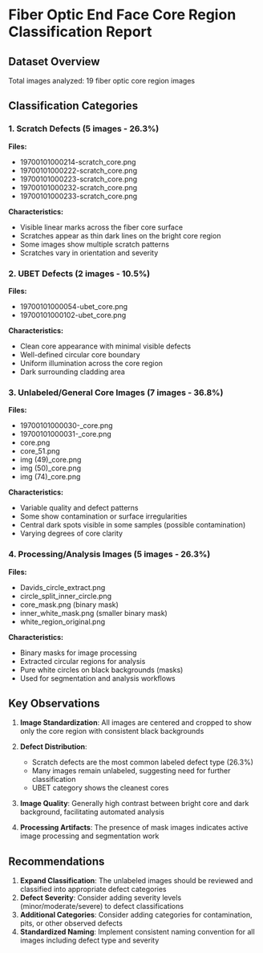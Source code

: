 # Fiber Optic End Face Core Region Classification Report

## Dataset Overview
Total images analyzed: 19 fiber optic core region images

## Classification Categories

### 1. Scratch Defects (5 images - 26.3%)
**Files:** 
- 19700101000214-scratch_core.png
- 19700101000222-scratch_core.png
- 19700101000223-scratch_core.png
- 19700101000232-scratch_core.png
- 19700101000233-scratch_core.png

**Characteristics:**
- Visible linear marks across the fiber core surface
- Scratches appear as thin dark lines on the bright core region
- Some images show multiple scratch patterns
- Scratches vary in orientation and severity

### 2. UBET Defects (2 images - 10.5%)
**Files:**
- 19700101000054-ubet_core.png
- 19700101000102-ubet_core.png

**Characteristics:**
- Clean core appearance with minimal visible defects
- Well-defined circular core boundary
- Uniform illumination across the core region
- Dark surrounding cladding area

### 3. Unlabeled/General Core Images (7 images - 36.8%)
**Files:**
- 19700101000030-_core.png
- 19700101000031-_core.png
- core.png
- core_51.png
- img (49)_core.png
- img (50)_core.png
- img (74)_core.png

**Characteristics:**
- Variable quality and defect patterns
- Some show contamination or surface irregularities
- Central dark spots visible in some samples (possible contamination)
- Varying degrees of core clarity

### 4. Processing/Analysis Images (5 images - 26.3%)
**Files:**
- Davids_circle_extract.png
- circle_split_inner_circle.png
- core_mask.png (binary mask)
- inner_white_mask.png (smaller binary mask)
- white_region_original.png

**Characteristics:**
- Binary masks for image processing
- Extracted circular regions for analysis
- Pure white circles on black backgrounds (masks)
- Used for segmentation and analysis workflows

## Key Observations

1. **Image Standardization**: All images are centered and cropped to show only the core region with consistent black backgrounds

2. **Defect Distribution**:
   - Scratch defects are the most common labeled defect type (26.3%)
   - Many images remain unlabeled, suggesting need for further classification
   - UBET category shows the cleanest cores

3. **Image Quality**: Generally high contrast between bright core and dark background, facilitating automated analysis

4. **Processing Artifacts**: The presence of mask images indicates active image processing and segmentation work

## Recommendations

1. **Expand Classification**: The unlabeled images should be reviewed and classified into appropriate defect categories
2. **Defect Severity**: Consider adding severity levels (minor/moderate/severe) to defect classifications
3. **Additional Categories**: Consider adding categories for contamination, pits, or other observed defects
4. **Standardized Naming**: Implement consistent naming convention for all images including defect type and severity
